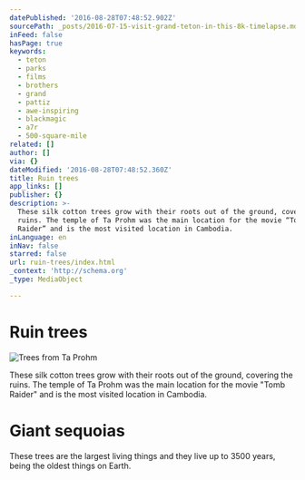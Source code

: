 ```yaml
---
datePublished: '2016-08-28T07:48:52.902Z'
sourcePath: _posts/2016-07-15-visit-grand-teton-in-this-8k-timelapse.md
inFeed: false
hasPage: true
keywords:
  - teton
  - parks
  - films
  - brothers
  - grand
  - pattiz
  - awe-inspiring
  - blackmagic
  - a7r
  - 500-square-mile
related: []
author: []
via: {}
dateModified: '2016-08-28T07:48:52.360Z'
title: Ruin trees
app_links: []
publisher: {}
description: >-
  These silk cotton trees grow with their roots out of the ground, covering the
  ruins. The temple of Ta Prohm was the main location for the movie “Tomb
  Raider” and is the most visited location in Cambodia.
inLanguage: en
inNav: false
starred: false
url: ruin-trees/index.html
_context: 'http://schema.org'
_type: MediaObject

---
```

# Ruin trees
![Trees from Ta Prohm](https://the-grid-user-content.s3-us-west-2.amazonaws.com/d4f69639-5c01-4aa1-9548-2ef317e505ff.jpg)

These silk cotton trees grow with their roots out of the ground, covering the ruins. The temple of Ta Prohm was the main location for the movie "Tomb Raider" and is the most visited location in Cambodia.

# Giant sequoias

These trees are the largest living things and they live up to 3500 years, being the oldest things on Earth.